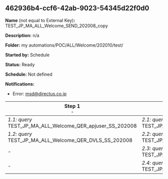## 462936b4-ccf6-42ab-9023-54345d22f0d0

**Name** (not equal to External Key)**:** TEST_JP_MA_ALL_Welcome_SEND_202008_copy

**Description:** n/a

**Folder:** my automations/POC/ALL/Welcome/202010/test/

**Started by:** Schedule

**Status:** Ready

**Schedule:** Not defined

**Notifications:**

* Error: msd@directus.co.jp

| Step 1<br>_<small>-</small>_ | Step 2<br>_<small>-</small>_ | Step 3<br>_<small>-</small>_ |
| --- | --- | --- |
| _1.1: query_<br>TEST_JP_MA_ALL_Welcome_QER_apjuser_SS_202008 | _2.1: query_<br>TEST_JP_MA_ALL_Welcome_QER_ENTRY_01_01_202008_copy | _3.1: query_<br>TEST_JP_MA_ALL_Welcome_QER_SEND_01_01_202008 |
| _1.2: query_<br>TEST_JP_MA_ALL_Welcome_QER_DVLS_SS_202008 | _2.2: query_<br>TEST_JP_MA_ALL_Welcome_QER_ENTRY_01_02_202008_copy | _3.2: query_<br>TEST_JP_MA_ALL_Welcome_QER_SEND_01_02_202008 |
| - | _2.3: query_<br>TEST_JP_MA_ALL_Welcome_QER_EXCLUDE_01_01_202008 | - |
| - | _2.4: query_<br>TEST_JP_MA_ALL_Welcome_QER_EXCLUDE_01_02_202008 | - |
